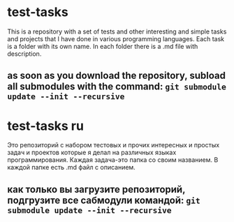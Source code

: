 # test-tasks
This is a repository with a set of tests and other interesting and simple tasks and projects that I have done in various programming languages.
Each task is a folder with its own name.
In each folder there is a .md file with description.
## as soon as you download the repository, subload all submodules with the command: `git submodule update --init --recursive`

# test-tasks ru
Это репозиторий с набором тестовых и прочих интересных и простых задач и проектов которые я делал на различных языках программирования.
Каждая задача-это папка со своим названием.
В каждой папке есть .md файл с описанием.
## как только вы загрузите репозиторий, подгрузите все сабмодули командой: `git submodule update --init --recursive`
